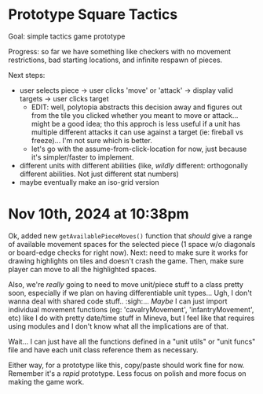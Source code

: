 # Prototype Square Tactics

Goal: simple tactics game prototype

Progress: so far we have something like checkers with no movement restrictions, bad starting locations, and infinite respawn of pieces.


Next steps:
- user selects piece -> user clicks 'move' or 'attack' -> display valid targets -> user clicks target
    - EDIT: well, polytopia abstracts this decision away and figures out from the tile you clicked whether you meant to move or attack... might be a good idea; tho this approch is less useful if a unit has multiple different attacks it can use against a target (ie: fireball vs freeze)... I'm not sure which is better.
    - let's go with the assume-from-click-location for now, just because it's simpler/faster to implement.
- different units with different abilities (like, _wildly_ different: orthogonally different abilities. Not just different stat numbers)
- maybe eventually make an iso-grid version

# Nov 10th, 2024 at 10:38pm
 
Ok, added new `getAvailablePieceMoves()` function that _should_ give a range of available movement spaces for the selected piece (1 space w/o diagonals or board-edge checks for right now). Next: need to make sure it works for drawing highlights on tiles and doesn't crash the game. Then, make sure player can move to all the highlighted spaces.

Also, we're _really_ going to need to move unit/piece stuff to a class pretty soon, especially if we plan on having differentiable unit types... Ugh, I don't wanna deal with shared code stuff.. :sigh:... _Maybe_ I can just import individual movement functions (eg: 'cavalryMovement', 'infantryMovement', etc) like I do with pretty date/time stuff in Mineva, but I feel like that requires using modules and I don't know what all the implications are of that.

Wait... I can just have all the functions defined in a "unit utils" or "unit funcs" file and have each unit class reference them as necessary.

Either way, for a prototype like this, copy/paste should work fine for now. Remember it's a _rapid_ prototype. Less focus on polish and more focus on making the game work.
